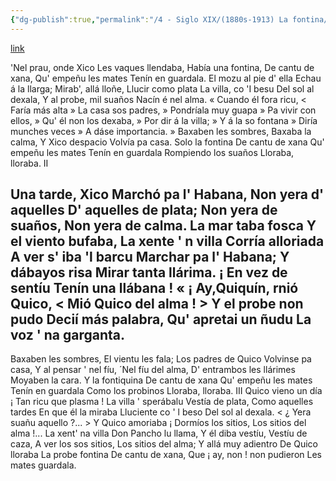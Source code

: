 ```yaml
---
{"dg-publish":true,"permalink":"/4 - Siglo XIX/(1880s-1913) La fontina/","tags":["#Siglo_19","central","Ricardo_García_Rendueles_y_González","escrito","Gijón","poema"]}
---
```


[link](https://asturies.com/cavedaynava/fontina.txt)

'Nel prau, onde Xico 
Les vaques llendaba, 
Había una fontina, 
De cantu de xana, 
Qu' empeñu les mates 
Tenín en guardala. 
El mozu al pie d' ella
 Echau á la llarga;
 Mirab', allá lloñe,
 Llucir como plata
 La villa, co 'I besu
 Del sol al dexala,
 Y al probe, mil suaños
 Nacín é nel alma.
 « Cuando él fora ricu,
 < Faría más alta
 » La casa sos padres,
 » Pondríala muy guapa
 » Pa vivir con ellos,
 » Qu' él non los dexaba,
 » Por dir á la villa;
 » Y á la so fontana
 » Diría munches veces
 » A dáse importancia. »
 Baxaben les sombres,
 Baxaba la calma,
 Y Xico despacio
 Volvía pa casa.
 Solo la fontina
 De cantu de xana
 Qu' empeñu les mates
 Tenín en guardala
 Rompiendo los suaños
 Lloraba, lloraba.
 II
 
 Una tarde, Xico
 Marchó pa l' Habana,
 Non yera d' aquelles
 D' aquelles de plata;
 Non yera de suaños,
 Non yera de calma.
 La mar taba fosca
 Y el viento bufaba,
 La xente ' n villa
 Corría alloriada
 A ver s' iba 'l barcu
 Marchar pa l' Habana;
 Y dábayos risa
 Mirar tanta llárima.
¡ En vez de sentíu 
Tenín una llábana !
« ¡ Ay,Quiquín, rnió Quico, 
< Mió Quico del alma ! >
Y el probe non pudo 
Decií más palabra, 
Qu' apretai un ñudu 
La voz ' na garganta.
---------------------
Baxaben les sombres, 
El vientu les fala; 
Los padres de Quico 
Volvinse pa casa, 
Y al pensar ' nel fíu, 
´Nel fíu del alma, 
D' entrambos les llárimes 
Moyaben la cara. 
Y la fontiquina 
De cantu de xana 
Qu' empeñu les mates 
Tenín en guardala 
Como los probinos 
Lloraba, lloraba.
III
Quico vieno un día 
¡ Tan ricu que plasma ! 
La villa ' sperábalu 
Vestía de plata, 
Como aquelles tardes 
En que él la miraba 
Lluciente co ' l beso 
Del sol al dexala. 
< ¿ Yera suañu aquello ?... >
Y Quico amoriaba 
¡ Dormíos los sitios, 
Los sitios del alma !...
La xent' na villa
Don Pancho lu llama,
Y él diba vestíu,
Vestíu de caza,
A ver los sos sitios,
Los sitios del alma; 
Y allá muy adientro
De Quico lloraba
La probe fontina
De cantu de xana,
Que ¡ ay, non ! non pudieron 
Les mates guardala.